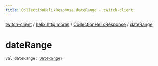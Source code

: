 ```yaml
---
title: CollectionHelixResponse.dateRange - twitch-client
---
```


[twitch-client](../../index.html) / [helix.http.model](../index.html) / [CollectionHelixResponse](index.html) / [dateRange](./date-range.html)

# dateRange

`val dateRange: `[`DateRange`](../-date-range/index.html)`?`